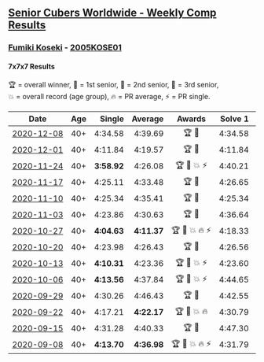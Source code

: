 <style>table {white-space: nowrap;}</style>

## [Senior Cubers Worldwide - Weekly Comp Results](/scw-comp/results/)
### [Fumiki Koseki](README.md) - [2005KOSE01](https://www.worldcubeassociation.org/persons/2005KOSE01?event=777)
#### 7x7x7 Results

<span style="white-space: nowrap;">🏆 = overall winner</span>, <span style="white-space: nowrap;">🥇 = 1st senior</span>, <span style="white-space: nowrap;">🥈 = 2nd senior</span>, <span style="white-space: nowrap;">🥉 = 3rd senior</span>, <span style="white-space: nowrap;">💥 = overall record (age group)</span>, <span style="white-space: nowrap;">🔥 = PR average</span>, <span style="white-space: nowrap;">⚡ = PR single</span>.

| Date | Age | Single | Average | Awards | Solve 1 | Solve 2 | Solve 3 | Video |
| :--: | :--: | --: | --: | :--: | --: | --: | --: | :-- |
| [2020-12-08](../../results/2020-12-08/777.md) | 40+ | 4:34.58 | 4:39.69 | 🏆 🥇 | 4:34.58 | 4:37.41 | 4:47.09 | [Desktop](https://www.facebook.com/events/209111367450307/permalink/213370033691107) / [Mobile](https://m.facebook.com/events/209111367450307?view=permalink&id=213370033691107) |
| [2020-12-01](../../results/2020-12-01/777.md) | 40+ | 4:11.84 | 4:19.57 | 🏆 🥇 | 4:11.84 | 4:22.27 | 4:24.61 | [Desktop](https://www.facebook.com/events/1067911153659963/permalink/1072802943170784) / [Mobile](https://m.facebook.com/events/1067911153659963?view=permalink&id=1072802943170784) |
| [2020-11-24](../../results/2020-11-24/777.md) | 40+ | **3:58.92** | 4:26.08 | 🏆 🥇 💥 ⚡ | 4:40.21 | 4:39.11 | **3:58.92** | [Desktop](https://www.facebook.com/events/383885642947563/permalink/388331989169595) / [Mobile](https://m.facebook.com/events/383885642947563?view=permalink&id=388331989169595) |
| [2020-11-17](../../results/2020-11-17/777.md) | 40+ | 4:25.11 | 4:33.48 | 🏆 🥇 | 4:26.65 | 4:48.69 | 4:25.11 | [Desktop](https://www.facebook.com/events/385577379164063/permalink/389306528791148) / [Mobile](https://m.facebook.com/events/385577379164063?view=permalink&id=389306528791148) |
| [2020-11-10](../../results/2020-11-10/777.md) | 40+ | 4:25.34 | 4:35.41 | 🏆 🥇 | 4:25.34 | 4:45.82 | 4:35.08 | [Desktop](https://www.facebook.com/events/2956286364603224/permalink/2962202057344988) / [Mobile](https://m.facebook.com/events/2956286364603224?view=permalink&id=2962202057344988) |
| [2020-11-03](../../results/2020-11-03/777.md) | 40+ | 4:23.86 | 4:30.63 | 🏆 🥇 | 4:36.64 | 4:31.38 | 4:23.86 | [Desktop](https://www.facebook.com/events/391709741873523/permalink/396764694701361) / [Mobile](https://m.facebook.com/events/391709741873523?view=permalink&id=396764694701361) |
| [2020-10-27](../../results/2020-10-27/777.md) | 40+ | **4:04.63** | **4:11.37** | 🏆 🥇 💥 🔥 ⚡ | 4:18.33 | 4:11.16 | **4:04.63** | [Desktop](https://www.facebook.com/events/1621959871298390/permalink/1626210474206663) / [Mobile](https://m.facebook.com/events/1621959871298390?view=permalink&id=1626210474206663) |
| [2020-10-20](../../results/2020-10-20/777.md) | 40+ | 4:23.98 | 4:26.43 | 🏆 🥇 | 4:26.56 | 4:28.75 | 4:23.98 | [Desktop](https://www.facebook.com/events/758279974902955/permalink/763875101010109) / [Mobile](https://m.facebook.com/events/758279974902955?view=permalink&id=763875101010109) |
| [2020-10-13](../../results/2020-10-13/777.md) | 40+ | **4:10.31** | 4:23.36 | 🏆 🥇 💥 ⚡ | 4:23.60 | 4:36.16 | **4:10.31** | [Desktop](https://www.facebook.com/events/746942356162446/permalink/752821148907900) / [Mobile](https://m.facebook.com/events/746942356162446?view=permalink&id=752821148907900) |
| [2020-10-06](../../results/2020-10-06/777.md) | 40+ | **4:13.56** | 4:37.84 | 🏆 🥇 💥 ⚡ | 4:44.65 | 4:55.32 | **4:13.56** | [Desktop](https://www.facebook.com/events/2766581680255939/permalink/2772746382972802) / [Mobile](https://m.facebook.com/events/2766581680255939?view=permalink&id=2772746382972802) |
| [2020-09-29](../../results/2020-09-29/777.md) | 40+ | 4:30.26 | 4:46.43 | 🏆 🥇 | 4:42.55 | 4:30.26 | 5:06.49 | [Desktop](https://www.facebook.com/events/427181104911253/permalink/432492907713406) / [Mobile](https://m.facebook.com/events/427181104911253?view=permalink&id=432492907713406) |
| [2020-09-22](../../results/2020-09-22/777.md) | 40+ | 4:17.21 | **4:22.17** | 🏆 🥇 💥 🔥 | 4:30.79 | 4:18.50 | 4:17.21 | [Desktop](https://www.facebook.com/events/342541897161786/permalink/343946953687947) / [Mobile](https://m.facebook.com/events/342541897161786?view=permalink&id=343946953687947) |
| [2020-09-15](../../results/2020-09-15/777.md) | 40+ | 4:31.28 | 4:40.33 | 🏆 🥇 | 4:47.30 | 4:42.40 | 4:31.28 | [Desktop](https://www.facebook.com/events/655903882008117/permalink/659481641650341) / [Mobile](https://m.facebook.com/events/655903882008117?view=permalink&id=659481641650341) |
| [2020-09-08](../../results/2020-09-08/777.md) | 40+ | **4:13.70** | **4:36.98** | 🏆 🥇 💥 🔥 ⚡ | 4:31.79 | **4:13.70** | 5:05.44 | [Desktop](https://www.facebook.com/events/342884623427933/permalink/344001823316213) / [Mobile](https://m.facebook.com/events/342884623427933?view=permalink&id=344001823316213) |


<!-- Global site tag (gtag.js) - Google Analytics -->
<script async src="https://www.googletagmanager.com/gtag/js?id=UA-86348435-3"></script>
<script>window.dataLayer = window.dataLayer || []; function gtag() {dataLayer.push(arguments);} gtag('js', new Date()); gtag('config', 'UA-86348435-3');</script>
